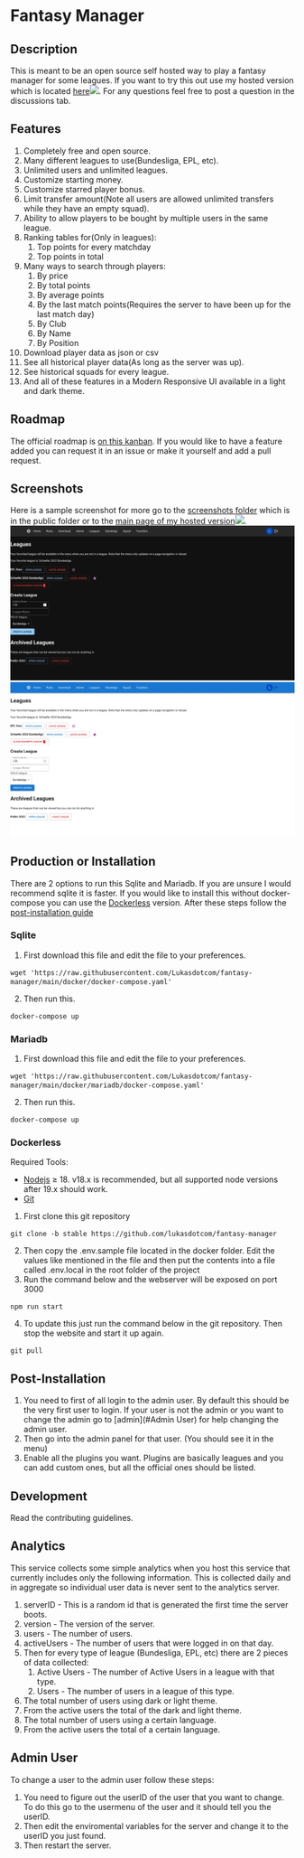 # Fantasy Manager

## Description

This is meant to be an open source self hosted way to play a fantasy manager for some leagues. If you want to try this out use my hosted version which is located [here](https://fantasy.lschaefer.xyz)![](https://uptime.lschaefer.xyz/api/badge/15/uptime/720?label=30&labelSuffix=d). For any questions feel free to post a question in the discussions tab.

## Features

1. Completely free and open source.
2. Many different leagues to use(Bundesliga, EPL, etc).
3. Unlimited users and unlimited leagues.
4. Customize starting money.
5. Customize starred player bonus.
6. Limit transfer amount(Note all users are allowed unlimited transfers while they have an empty squad).
7. Ability to allow players to be bought by multiple users in the same league.
8. Ranking tables for(Only in leagues):
   1. Top points for every matchday
   2. Top points in total
9. Many ways to search through players:
   1. By price
   2. By total points
   3. By average points
   4. By the last match points(Requires the server to have been up for the last match day)
   5. By Club
   6. By Name
   7. By Position
10. Download player data as json or csv
11. See all historical player data(As long as the server was up).
12. See historical squads for every league.
13. And all of these features in a Modern Responsive UI available in a light and dark theme.

## Roadmap

The official roadmap is [on this kanban](https://drive.lschaefer.xyz/kanban/#/2/kanban/view/Tv48PjfOOBpvt59CcPmnB+NtZyPvuTScCnNWLIhRoeA/). If you would like to have a feature added you can request it in an issue or make it yourself and add a pull request.

## Screenshots

Here is a sample screenshot for more go to the [screenshots folder](public/screenshots/) which is in the public folder or to the [main page of my hosted version](https://fantasy.lschaefer.xyz)![](https://uptime.lschaefer.xyz/api/badge/15/uptime/720?label=30&labelSuffix=d).
![Screenshot of League page Dark Theme](public/screenshots/MainDark.webp?raw=true)
![Screenshot of League Page Light Theme](public/screenshots/MainLight.webp?raw=true)

## Production or Installation

There are 2 options to run this Sqlite and Mariadb. If you are unsure I would recommend sqlite it is faster. If you would like to install this without docker-compose you can use the [Dockerless](#dockerless) version. After these steps follow the [post-installation guide](#Post-Installation)

### Sqlite

1. First download this file and edit the file to your preferences.

```
wget 'https://raw.githubusercontent.com/Lukasdotcom/fantasy-manager/main/docker/docker-compose.yaml'
```

2. Then run this.

```
docker-compose up
```

### Mariadb

1. First download this file and edit the file to your preferences.

```
wget 'https://raw.githubusercontent.com/Lukasdotcom/fantasy-manager/main/docker/mariadb/docker-compose.yaml'
```

2. Then run this.

```
docker-compose up
```

### Dockerless

Required Tools:

- [Nodejs](https://nodejs.org/en/download/) ≥ 18. v18.x is recommended, but all supported node versions after 19.x should work.
- [Git](https://git-scm.com/downloads)

1. First clone this git repository

```
git clone -b stable https://github.com/lukasdotcom/fantasy-manager
```

2. Then copy the .env.sample file located in the docker folder. Edit the values like mentioned in the file and then put the contents into a file called .env.local in the root folder of the project
3. Run the command below and the webserver will be exposed on port 3000

```
npm run start
```

4. To update this just run the command below in the git repository. Then stop the website and start it up again.

```
git pull
```

## Post-Installation

1. You need to first of all login to the admin user. By default this should be the very first user to login. If your user is not the admin or you want to change the admin go to [admin](#Admin User) for help changing the admin user.
2. Then go into the admin panel for that user. (You should see it in the menu)
3. Enable all the plugins you want. Plugins are basically leagues and you can add custom ones, but all the official ones should be listed.

## Development

Read the contributing guidelines.

## Analytics

This service collects some simple analytics when you host this service that currently includes only the following information. This is collected daily and in aggregate so individual user data is never sent to the analytics server.

1. serverID - This is a random id that is generated the first time the server boots.
2. version - The version of the server.
3. users - The number of users.
4. activeUsers - The number of users that were logged in on that day.
5. Then for every type of league (Bundesliga, EPL, etc) there are 2 pieces of data collected:
   1. Active Users - The number of Active Users in a league with that type.
   2. Users - The number of users in a league of this type.
6. The total number of users using dark or light theme.
7. From the active users the total of the dark and light theme.
8. The total number of users using a certain language.
9. From the active users the total of a certain language.

## Admin User

To change a user to the admin user follow these steps:

1. You need to figure out the userID of the user that you want to change. To do this go to the usermenu of the user and it should tell you the userID.
2. Then edit the enviromental variables for the server and change it to the userID you just found.
3. Then restart the server.
